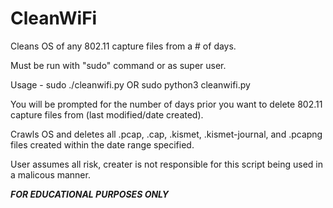 # CleanWiFi
Cleans OS of any 802.11 capture files from a # of days.

Must be run with "sudo" command or as super user.

Usage - sudo ./cleanwifi.py OR sudo python3 cleanwifi.py

You will be prompted for the number of days prior you want to delete 802.11 capture files from (last modified/date created).

Crawls OS and deletes all .pcap, .cap, .kismet, .kismet-journal, and .pcapng files created within the date range specified.

User assumes all risk, creater is not responsible for this script being used in a malicous manner.

***FOR EDUCATIONAL PURPOSES ONLY***

